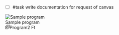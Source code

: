 - [ ] #task write documentation for request of canvas


<div><span dir="ltr" direction="row" wrap="no-wrap" class="css-197rlf0-view--flex-flex"><span dir="ltr" class="css-1is7rlf-view-flexItem"><span dir="ltr" class="css-ihih8w-view--block"><div class="image-container" style="background-image: url(&quot;/assets/sample-product-image.jpg&quot;); background-size: cover; background-position: center center; background-repeat: no-repeat;"><img class="image-placeholder" src="/assets/product-image-ratio.png" alt="Sample program"></div></span></span><span dir="ltr" class="css-11sn030-view-flexItem"><span dir="ltr" direction="column" wrap="no-wrap" class="css-1jjg900-view--flex-flex"><span dir="ltr" class="css-1a15bkl-view-flexItem"><div><span dir="ltr" class="css-w0taap-view--block"><span class="css-1mh7bvr-truncateText" data-cid="TruncateText"><span wrap="normal" letter-spacing="normal" class="css-aw4y17-text">Sample program</span></span></span></div><span dir="ltr" class="css-56nnws-view--block"><span color="alert" wrap="normal" letter-spacing="normal" class="css-1obunn7-text"><span dir="ltr" class="css-i3iqzp-view"><svg name="IconCollection" viewBox="0 0 1920 1920" rotate="0" width="1em" height="1em" aria-hidden="true" role="presentation" focusable="false" class="css-f8fjsy-inlineSVG-svgIcon" style="width: 1em; height: 1em;" data-cid="InlineSVG SVGIcon"><g role="presentation"><path d="M1242.353 677.647V1920H0V677.647h1242.353Zm-112.941 112.941H112.942v1016.47h1016.47V790.589Zm-790.588 338.824h564.705V1016.47H338.824v112.94Zm0 451.764h564.705v-112.94H338.824v112.94ZM1581.176 338.824v1242.352h-225.882v-112.94h112.941V451.764H451.765v112.94H338.824V338.825h1242.352Zm-790.475 903.529v112.941H338.824v-112.941H790.7ZM1920.034-.011v1242.353h-225.882V1129.4h112.94V112.93H790.623v112.94H677.681V-.01h1242.353Z" fill-rule="evenodd"></path></g></svg></span>Program</span></span></span><span dir="ltr" class="css-1is7rlf-view-flexItem"><span wrap="normal" letter-spacing="normal" class="css-aw4y17-text">2 Ft</span></span></span></span></span></div>